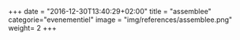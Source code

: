 +++
date = "2016-12-30T13:40:29+02:00"
title = "assemblee"
categorie="evenementiel"
image = "img/references/assemblee.png"
weight= 2
+++
